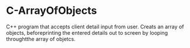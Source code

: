# C-ArrayOfObjects
C++ program that accepts client detail input from user. Creats an array of objects, beforeprinting the entered details out to screen by looping throughtthe array of objetcs.
